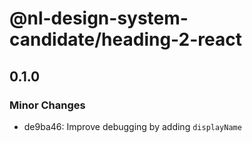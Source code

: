 # @nl-design-system-candidate/heading-2-react

## 0.1.0

### Minor Changes

- de9ba46: Improve debugging by adding `displayName`

